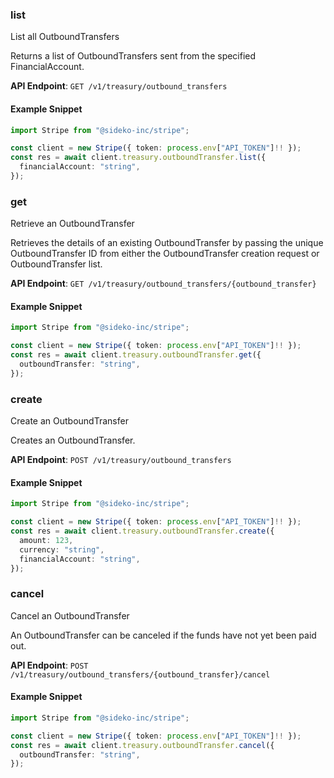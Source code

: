 
### list <a name="list"></a>
List all OutboundTransfers

<p>Returns a list of OutboundTransfers sent from the specified FinancialAccount.</p>

**API Endpoint**: `GET /v1/treasury/outbound_transfers`

#### Example Snippet

```typescript
import Stripe from "@sideko-inc/stripe";

const client = new Stripe({ token: process.env["API_TOKEN"]!! });
const res = await client.treasury.outboundTransfer.list({
  financialAccount: "string",
});
```

### get <a name="get"></a>
Retrieve an OutboundTransfer

<p>Retrieves the details of an existing OutboundTransfer by passing the unique OutboundTransfer ID from either the OutboundTransfer creation request or OutboundTransfer list.</p>

**API Endpoint**: `GET /v1/treasury/outbound_transfers/{outbound_transfer}`

#### Example Snippet

```typescript
import Stripe from "@sideko-inc/stripe";

const client = new Stripe({ token: process.env["API_TOKEN"]!! });
const res = await client.treasury.outboundTransfer.get({
  outboundTransfer: "string",
});
```

### create <a name="create"></a>
Create an OutboundTransfer

<p>Creates an OutboundTransfer.</p>

**API Endpoint**: `POST /v1/treasury/outbound_transfers`

#### Example Snippet

```typescript
import Stripe from "@sideko-inc/stripe";

const client = new Stripe({ token: process.env["API_TOKEN"]!! });
const res = await client.treasury.outboundTransfer.create({
  amount: 123,
  currency: "string",
  financialAccount: "string",
});
```

### cancel <a name="cancel"></a>
Cancel an OutboundTransfer

<p>An OutboundTransfer can be canceled if the funds have not yet been paid out.</p>

**API Endpoint**: `POST /v1/treasury/outbound_transfers/{outbound_transfer}/cancel`

#### Example Snippet

```typescript
import Stripe from "@sideko-inc/stripe";

const client = new Stripe({ token: process.env["API_TOKEN"]!! });
const res = await client.treasury.outboundTransfer.cancel({
  outboundTransfer: "string",
});
```
